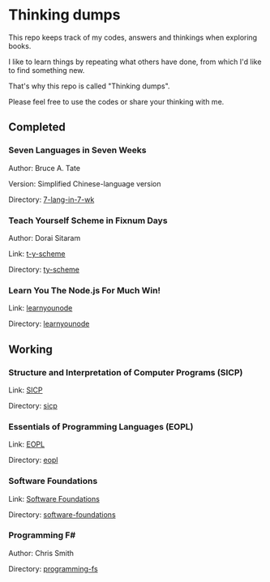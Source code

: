 # Thinking dumps

This repo keeps track of my codes, answers and thinkings when exploring books.

I like to learn things by repeating what others have done,
from which I'd like to find something new.

That's why this repo is called "Thinking dumps".

Please feel free to use the codes or share your thinking with me.

## Completed

### Seven Languages in Seven Weeks

Author: Bruce A. Tate

Version: Simplified Chinese-language version

Directory: [7-lang-in-7-wk](/7-lang-in-7-wk)

### Teach Yourself Scheme in Fixnum Days

Author: Dorai Sitaram

Link: [t-y-scheme](http://www.ccs.neu.edu/home/dorai/t-y-scheme/t-y-scheme.html)

Directory: [ty-scheme](/ty-scheme)

### Learn You The Node.js For Much Win!

Link: [learnyounode](https://github.com/rvagg/learnyounode)

Directory: [learnyounode](/learnyounode)

## Working

### Structure and Interpretation of Computer Programs (SICP)

Link: [SICP](http://mitpress.mit.edu/sicp/)

Directory: [sicp](/sicp)

### Essentials of Programming Languages (EOPL)

Link: [EOPL](http://www.eopl3.com)

Directory: [eopl](/eopl)

### Software Foundations

Link: [Software Foundations](http://www.cis.upenn.edu/~bcpierce/sf/current/index.html)

Directory: [software-foundations](/software-foundations)

### Programming F#

Author: Chris Smith

Directory: [programming-fs](/programming-fs)
